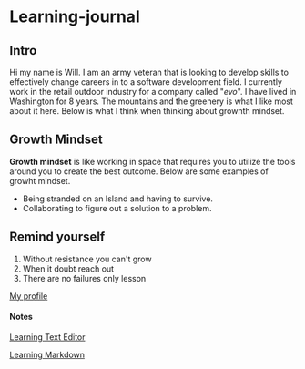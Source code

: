 # Learning-journal

## Intro

Hi my name is Will. I am an army veteran that is looking to develop skills to effectively change careers in to a software development field. I currently work in the retail outdoor industry for a company called "*evo*". I have lived in Washington for 8 years. The mountains and the greenery is what I like most about it here. Below is what I think when thinking about grownth mindset.

## Growth Mindset

**Growth mindset** is like working in space that requires you to utilize the tools around you to create the best outcome. Below are some examples of growht mindset.

* Being stranded on an Island and having to survive.
* Collaborating to figure out a solution to a problem.

## Remind yourself
1. Without resistance you can't grow
1. When it doubt reach out
1. There are no failures only lesson

[My profile](https://github.com/will-ing)

#### Notes
[Learning Text Editor](https://will-ing.github.io/learning-journal/learn-text-editor)

[Learning Markdown](https://will-ing.github.io/learning-journal/learning-markdown)
